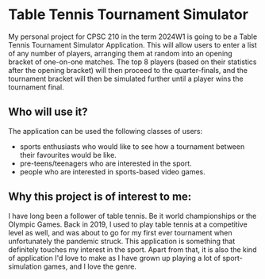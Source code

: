 # Table Tennis Tournament Simulator
My personal project for CPSC 210 in the term 2024W1 is going to be a Table Tennis Tournament Simulator Application. This will allow users to enter a list of any number of players, arranging them at random into an opening bracket of one-on-one matches. The top 8 players (based on their statistics after the opening bracket) will then proceed to the quarter-finals, and the tournament bracket will then be simulated further until a player wins the tournament final.

## Who will use it?
The application can be used the following classes of users:
- sports enthusiasts who would like to see how a tournament between their favourites would be like.
- pre-teens/teenagers who are interested in the sport.
- people who are interested in sports-based video games.

## Why this project is of interest to me:
I have long been a follower of table tennis. Be it world championships or the Olympic Games. Back in 2019, I used to play table tennis at a competitive level as well, and was about to go for my first ever tournament when unfortunately the pandemic struck. This application is something that definitely touches my interest in the sport. Apart from that, it is also the kind of application I'd love to make as I have grown up playing a lot of sport-simulation games, and I love the genre.
